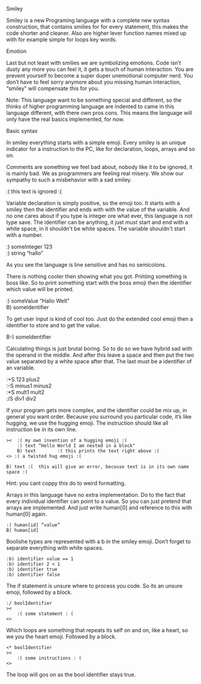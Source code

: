 Smiley 

Smiley is a new Programing language with a complete new syntax construction, that contains smilies for for every statement, this makes the code shorter and cleaner. Also are higher lever function names mixed up with for example simple for loops key words.

Emotion 

Last but not least with smilies we are symbolizing emotions. Code isn’t dusty any more you can feel it, it gets a touch of human interaction. You are prevent yourself to become a super duper unemotional computer nerd. You don’t have to feel sorry anymore about you missing human interaction, “smiley” will compensate this for you.

Note: This language want to be something special and different, so the thinks of higher programming language are indented to came in this language different, with there own pros cons. This means the language will only have the real basics implemented, for now.

Basic syntax

In smiley everything starts with a simple emoji. Every smiley is an unique indicator for a instruction to the PC, like for declaration, loops, arrays and so on. 

Comments are something we feel bad about, nobody like it to be ignored, it is mainly bad. We as programmers are feeling real misery. We show our sympathy to such a misbehavior with a sad smiley. 

:( this text is ignored :(

Variable declaration is simply  positive, so the emoji too. It starts with a smiley then the identifier and ends with with the value of the variable. And no one cares about if you type is integer ore what ever, this language is not type save. The identifier can be anything, it just must start and end with a  white space, in it shouldn't be white spaces. The variable shouldn't start with a number.

:) someInteger 123 <br>
:) string “hallo”

As you see the language is line sensitive and has no semicolons.

There is nothing cooler then showing what you got. Printing something is boss like. So to print something start with the boss emoji then the identifier which value will be printed.

:) someValue “Hallo Welt” <br>
B) someIdentifier

To get user input is kind of cool too. Just do the extended cool emoji then a identifier to store and
to get the value.

B-) someIdentifier

Calculating  things is just brutal boring. So to do so we have hybrid sad with the operand in the middle. And after this leave a space and then put the two value separated by a white space after that.
The last must be a identifier of an variable. 

:+S 123 plus2 <br> 
:-S minus1 minus2 <br>
:*S mult1 mult2 <br>
:/S div1 div2

If your program gets more complex, and the identifier could be mix up, in general you want order. Because  you surround you particular code, it’s like hugging, we use the hugging emoji. The instruction should like all instruction be in its own line.
```
><  :( my own invention of a hugging emoji :( 
	:) text “Hello World I am nested in a block" 
	B) text        :( this prints the text right above :( 
<> :( a twisted hug emoji :( 

B) text :(  this will give an error, becouse text is in its own name space :( 
```
Hint: you cant coppy this do to weird formatting.

Arrays in this language have no extra implementation. Do to the fact that every individual identifier can point to a value. So you can just pretend that arrays are implemented. And just write human[0] and reference to this with human[0] again.
```
:) human[id] “value” 
B) human[id]
```
Boolishe types are represented with a b in the smiley emoji. Don’t forget to separate everything with white spaces. 
```
:b) identifier value == 1
:b) identifier 2 < 1
:b) identifier true
:b) identifier false
```
The if statement is unsure where to process you code. So its an unsure emoji, followed by a block.
```
:/ boolIdentifier
><
	:( some statement : (
<>
```

Which loops are something that repeats its self on and on, like a heart, so we you the heart emoji.
Followed by a block.
```
<* boolIdentifier
><
	:( some instructions : (
<>
```
The loop will gos on as the bool identifier stays true.
